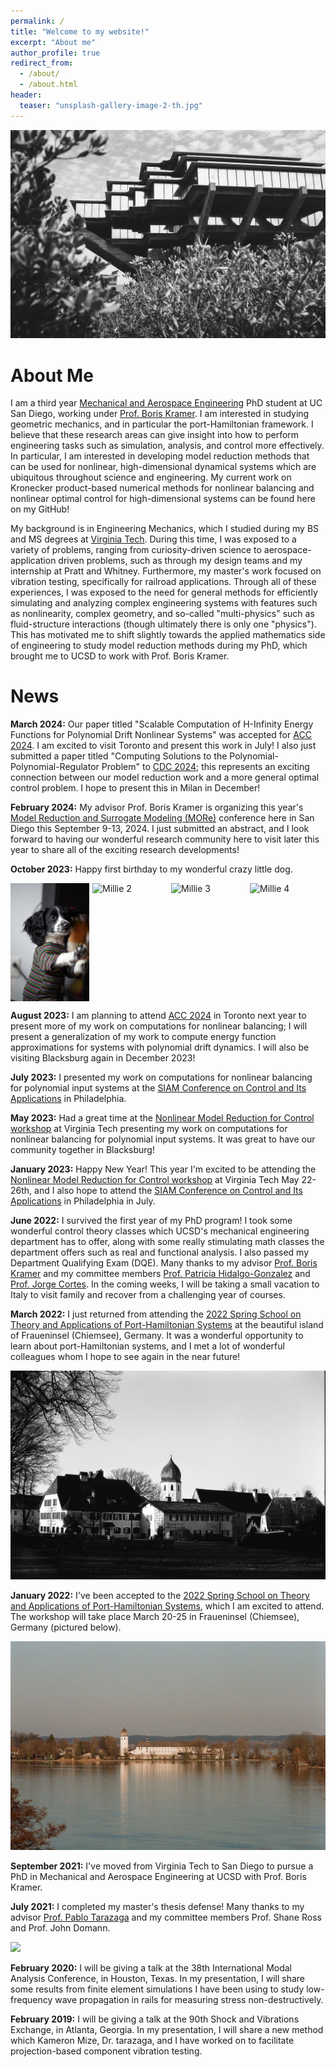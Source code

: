 ```yaml
---
permalink: /
title: "Welcome to my website!"
excerpt: "About me"
author_profile: true
redirect_from: 
  - /about/
  - /about.html
header:
  teaser: "unsplash-gallery-image-2-th.jpg"
---
```


![](/images/giesel.jpg)

About Me
======

I am a third year [Mechanical and Aerospace Engineering](https://mae.ucsd.edu/) PhD student at UC San Diego, working under [Prof. Boris Kramer](http://kramer.ucsd.edu/index.html). 
I am interested in studying geometric mechanics, and in particular the port-Hamiltonian framework. 
I believe that these research areas can give insight into how to perform engineering tasks such as simulation, analysis, and control more effectively. 
In particular, I am interested in developing model reduction methods that can be used for nonlinear, high-dimensional dynamical systems which are ubiquitous throughout science and engineering.
My current work on Kronecker product-based numerical methods for nonlinear balancing and nonlinear optimal control for high-dimensional systems can be found here on my GitHub!

My background is in Engineering Mechanics, which I studied during my BS and MS degrees at [Virginia Tech](https://beam.vt.edu/graduate/mechanics.html). 
During this time, I was exposed to a variety of problems, ranging from curiosity-driven science to aerospace-application driven problems, such as through my design teams and my internship at Pratt and Whitney. 
Furthermore, my master's work focused on vibration testing, specifically for railroad applications. 
Through all of these experiences, I was exposed to the need for general methods for efficiently simulating and analyzing complex engineering systems with features such as nonlinearity, complex geometry, and so-called "multi-physics" such as fluid-structure interactions (though ultimately there is only one "physics"). 
This has motivated me to shift slightly towards the applied mathematics side of engineering to study model reduction methods during my PhD, which brought me to UCSD to work with Prof. Boris Kramer.


News
======
**March 2024:** Our paper titled "Scalable Computation of H-Infinity Energy Functions for Polynomial Drift Nonlinear Systems" was accepted for [ACC 2024](https://acc2024.a2c2.org/). I am excited to visit Toronto and present this work in July! I also just submitted a paper titled "Computing Solutions to the Polynomial-Polynomial-Regulator Problem" to [CDC 2024](https://cdc2024.ieeecss.org/); this represents an exciting connection between our model reduction work and a more general optimal control problem. I hope to present this in Milan in December!

**February 2024:** My advisor Prof. Boris Kramer is organizing this year's [Model Reduction and Surrogate Modeling (MORe)](https://more2024.sciencesconf.org//) conference here in San Diego this September 9-13, 2024. I just submitted an abstract, and I look forward to having our wonderful research community here to visit later this year to share all of the exciting research developments! 


**October 2023:** Happy first birthday to my wonderful crazy little dog. 
<div style="display: flex;">
    <img src="/images/Millie-1.JPG" alt="Millie 1" style="width: 25%; margin-right: 5px;">
    <img src="/images/Millie-2.JPG" alt="Millie 2" style="width: 25%; margin-right: 5px;">
    <img src="/images/Millie-3.JPG" alt="Millie 3" style="width: 25%; margin-right: 5px;">
    <img src="/images/Millie-4.jpg" alt="Millie 4" style="width: 25%;">
</div>

**August 2023:** I am planning to attend [ACC 2024](https://acc2024.a2c2.org/) in Toronto next year to present more of my work on computations for nonlinear balancing; I will present a generalization of my work to compute energy function approximations for systems with polynomial drift dynamics. I will also be visiting Blacksburg again in December 2023!

**July 2023:** I presented my work on computations for nonlinear balancing for polynomial input systems at the [SIAM Conference on Control and Its Applications](https://www.siam.org/conferences/cm/conference/ct23) in Philadelphia. 

**May 2023:** Had a great time at the [Nonlinear Model Reduction for Control workshop](https://personal.math.vt.edu/jborggaa/nlromc/index.html) at Virginia Tech presenting my work on computations for nonlinear balancing for polynomial input systems. It was great to have our community together in Blacksburg!

**January 2023:** Happy New Year! This year I'm excited to be attending the [Nonlinear Model Reduction for Control workshop](https://personal.math.vt.edu/jborggaa/nlromc/index.html) at Virginia Tech May 22-26th, and I also hope to attend the [SIAM Conference on Control and Its Applications](https://www.siam.org/conferences/cm/conference/ct23) in Philadelphia in July. 

**June 2022:** I survived the first year of my PhD program! I took some wonderful control theory classes which UCSD's mechanical engineering department has to offer, along with some really stimulating math classes the department offers such as real and functional analysis. I also passed my Department Qualifying Exam (DQE). Many thanks to my advisor [Prof. Boris Kramer](http://kramer.ucsd.edu/) and my committee members [Prof. Patricia Hidalgo-Gonzalez](https://patyhidalgo.github.io/) and [Prof. Jorge Cortes](http://terrano.ucsd.edu/jorge/). In the coming weeks, I will be taking a small vacation to Italy to visit family and recover from a challenging year of courses.

**March 2022:** I just returned from attending the [2022 Spring School on Theory and Applications of Port-Hamiltonian Systems](https://www.epc.ed.tum.de/rt/phs2022/) at the beautiful island of Fraueninsel (Chiemsee), Germany. It was a wonderful opportunity to learn about port-Hamiltonian systems, and I met a lot of wonderful colleagues whom I hope to see again in the near future! 

![](/images/abbey.jpg)

**January 2022:** I've been accepted to the [2022 Spring School on Theory and Applications of Port-Hamiltonian Systems](https://www.epc.ed.tum.de/rt/phs2022/), which I am excited to attend. The workshop will take place March 20-25 in Fraueninsel (Chiemsee), Germany (pictured below).

![](/images/fraueninsel.jpg)

**September 2021:** I've moved from Virginia Tech to San Diego to pursue a PhD in Mechanical and Aerospace Engineering at UCSD with Prof. Boris Kramer. 

**July 2021:** I completed my master's thesis defense! Many thanks to my advisor [Prof. Pablo Tarazaga](https://engineering.tamu.edu/mechanical/profiles/tarazaga-pablo.html) and my committee members Prof. Shane Ross and Prof. John Domann.

![](/images/burruss.jpg)

**February 2020:** I will be giving a talk at the 38th International Modal Analysis Conference, in Houston, Texas. In my presentation, I will share some results from finite element simulations I have been using to study low-frequency wave propagation in rails for measuring stress non-destructively.

**February 2019:** I will be giving a talk at the 90th Shock and Vibrations Exchange, in Atlanta, Georgia. In my presentation, I will share a new method which Kameron Mize, Dr. tarazaga, and I have worked on to facilitate projection-based component vibration testing.

